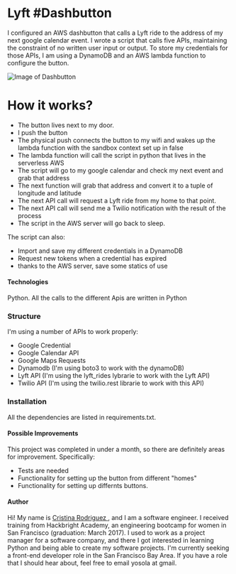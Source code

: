 # Lyft #Dashbutton

I configured an AWS dashbutton that calls a Lyft ride to the address of my next google calendar event. I wrote a script that calls five APIs, maintaining the constraint of no written user input or output. To store my credentials for those APIs, I am using a DynamoDB and an AWS lambda function to configure the button.

![Image of Dashbutton](https://media.licdn.com/media/AAEAAQAAAAAAAApdAAAAJGE2MTgxNmFjLTdhZTItNGFmZS1iOGU5LWFhMGU1MGY2YWRlNA.jpg)

# How it works?

  - The button lives next to my door. 
  - I push the button
  - The physical push connects the button to my wifi and wakes up the lambda function with the sandbox context set up in false
  - The lambda function will call the script in python that lives in the serverless AWS
  - The script will go to my google calendar and check my next event and grab that address
  - The next function will grab that address and convert it to a tuple of longitude and latitude
  - The next API call will request a Lyft ride from my home to that point. 
  - The next API call will send me a Twilio notification with the result of the process
  - The script in the AWS server will go back to sleep. 

The script can also:
  - Import and save my different credentials in a DynamoDB
  - Request new tokens when a credential has expired
  - thanks to the AWS server, save some statics of use

#### Technologies

Python. All the calls to the different Apis are written in Python

### Structure

I'm using a number of APIs to work properly:

* Google Credential
* Google Calendar API
* Google Maps Requests
* Dynamodb (I'm using boto3 to work with the dynamoDB)
* Lyft API (I'm using the lyft_rides lybrarie to work with the Lyft API)
* Twilio API (I'm using the twilio.rest librarie to work with this API)

### Installation
All the dependencies are listed in requirements.txt.

#### Possible Improvements

This project was completed in under a month, so there are definitely areas for improvement. Specifically:

- Tests are needed
- Functionality for setting up the button from different "homes"
- Functionality for setting up differnts buttons.

#### Author
Hi! My name is [Cristina Rodriguez ](https://www.linkedin.com/in/crissrodriguez/), and I am a software engineer. I received training from Hackbright Academy, an engineering bootcamp for women in San Francisco  (graduation: March 2017). I used to work as a project manager for a software company, and there I got interested in learning Python and being able to create my software projects. I'm currently seeking a front-end developer role in the San Francisco Bay Area. If you have a role that I should hear about, feel free to email yosola at gmail.
